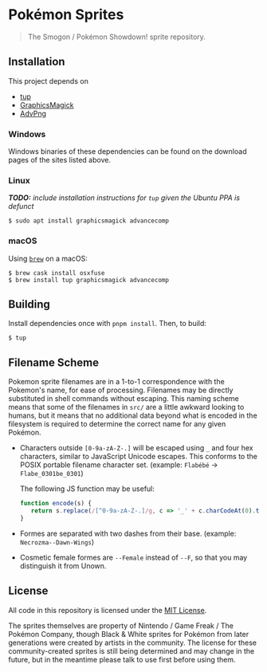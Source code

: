 # Pokémon Sprites

> The Smogon / Pokémon Showdown! sprite repository.

## Installation

This project depends on

- [tup](http://gittup.org/tup/)
- [GraphicsMagick](http://www.graphicsmagick.org/)
- [AdvPng](http://www.advancemame.it/doc-advpng.html)

### Windows

Windows binaries of these dependencies can be found on the download pages of the sites listed above.

### Linux

_**TODO:** include installation instructions for `tup` given the Ubuntu PPA is defunct_

```
$ sudo apt install graphicsmagick advancecomp
```

### macOS

Using [`brew`](https://brew.sh/) on  a macOS:

```
$ brew cask install osxfuse
$ brew install tup graphicsmagick advancecomp
```

## Building

Install dependencies once with `pnpm install`. Then, to build:

```
$ tup
```

## Filename Scheme

Pokemon sprite filenames are in a 1-to-1 correspondence with the Pokemon's name, for ease of processing. Filenames may be directly substituted in shell commands without escaping. This naming scheme means that some of the filenames in `src/` are a little awkward looking to humans, but it means that no additional data beyond what is encoded in the filesystem is required to determine the correct name for any given Pokémon. 

- Characters outside `[0-9a-zA-Z-.]` will be escaped using `_` and four hex characters, similar to JavaScript Unicode escapes. This conforms to the POSIX portable filename character set. (example: `Flabébé` -> `Flabe_0301be_0301`)

    The following JS function may be useful:
     ```javascript
    function encode(s) {
        return s.replace(/[^0-9a-zA-Z-.]/g, c => '_' + c.charCodeAt(0).toString(16).padStart(4, '0'));
    }
    ```

- Formes are separated with two dashes from their base. (example: `Necrozma--Dawn-Wings`)

- Cosmetic female formes are `--Female` instead of `--F`, so that you may distinguish it from Unown.

## License

All code in this repository is licensed under the [MIT License](https://opensource.org/licenses/MIT).

The sprites themselves are property of Nintendo / Game Freak / The Pokémon Company, though Black & White sprites for Pokémon from later generations were created by artists in the community. The license for these community-created sprites is still being determined and may change in the future, but in the meantime please talk to use first before using them.
